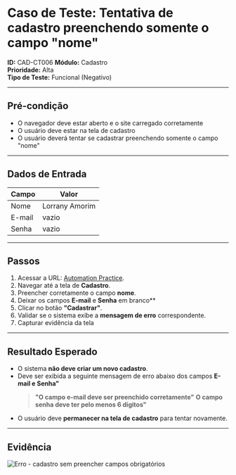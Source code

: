 # Caso de Teste: Tentativa de cadastro preenchendo somente o campo "nome"

**ID:** CAD-CT006
**Módulo:** Cadastro  
**Prioridade:** Alta  
**Tipo de Teste:** Funcional (Negativo)  

---

## Pré-condição
- O navegador deve estar aberto e o site carregado corretamente
- O usuário deve estar na tela de cadastro
- O usuário deverá tentar se cadastrar preenchendo somente o campo "nome"

---

## Dados de Entrada
| Campo  | Valor               |
|--------|---------------------|
| Nome   | Lorrany Amorim |
| E-mail | vazio |
| Senha  | vazio |

---

## Passos
1. Acessar a URL: [Automation Practice](https://www.automationpratice.com.br/).
2. Navegar até a tela de **Cadastro**.
3. Preencher corretamente o campo **nome**.
4. Deixar os campos **E-mail** e **Senha** em branco**
5. Clicar no botão **"Cadastrar"**.
6. Validar se o sistema exibe a **mensagem de erro** correspondente.
7. Capturar evidência da tela

---

## Resultado Esperado
- O sistema **não deve criar um novo cadastro**.
- Deve ser exibida a seguinte mensagem de erro abaixo dos campos **E-mail e Senha"**
  > **"O campo e-mail deve ser preenchido corretamente"**
  > **O campo senha deve ter pelo menos 6 dígitos"**
- O usuário deve **permanecer na tela de cadastro** para tentar novamente.

---

## Evidência
![Erro - cadastro sem preencher campos obrigatórios](/3_Evidências/CT006.tentativa_de_cadastro_preenchendo_somente_campo_nome.JPG)